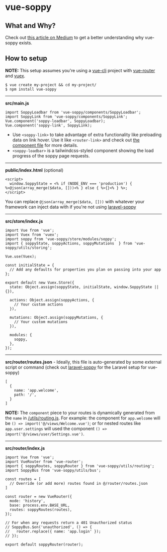 # vue-soppy

## What and Why?
Check out [this article on Medium](https://medium.com/@kevinkirchner/a-ready-to-try-concept-in-response-to-second-guessing-the-modern-web-6946ec4d0598) to get a better understanding why vue-soppy exists.

## How to setup

__NOTE:__ This setup assumes you're using a [vue-cli](https://cli.vuejs.org/) project with [vue-router](https://router.vuejs.org/) and [vuex](https://vuex.vuejs.org/).

```
$ vue create my-project && cd my-project/
$ npm install vue-soppy
```

---

__src/main.js__
```
import SoppyLoadbar from 'vue-soppy/components/SoppyLoadbar';
import SoppyLink from 'vue-soppy/components/SoppyLink';
Vue.component('soppy-loadbar', SoppyLoadbar);
Vue.component('soppy-link', SoppyLink);
```

- Use `<soppy-link>` to take advantage of extra functionality like preloading data on link hover. Use it like `<router-link>` and check out [the component file](https://github.com/truefrontier/vue-soppy/blob/master/components/SoppyLink.vue) for more details.
- `<soppy-loadbar>` is a tailwindcss-styled component showing the load progress of the soppy page requests.

---

__public/index.html__ (optional)
```
<script>
  window.SoppyState = <% if (NODE_ENV === 'production') { %>@json(array_merge($data, []))<% } else { %>{}<% } %>;
</script>
```

You can replace `@json(array_merge($data, []))` with whatever your framework can inject data with if you're not using [laravel-soppy](https://github.com/truefrontier/laravel-soppy)

---

__src/store/index.js__
```
import Vue from 'vue';
import Vuex from 'vuex';
import soppy from 'vue-soppy/store/modules/soppy';
import { soppyState, soppyActions, soppyMutations  } from 'vue-soppy/utils/storing';

Vue.use(Vuex);

const initialState = {
  // Add any defaults for properties you plan on passing into your app
};

export default new Vuex.Store({
  state: Object.assign(soppyState, initialState, window.SoppyState || {}),

  actions: Object.assign(soppyActions, {
    // Your custom actions
  }),

  mutations: Object.assign(soppyMutations, {
    // Your custom mutations
  }),

  modules: {
    soppy,
  },
});
```

---

__src/router/routes.json__ - Ideally, this file is auto-generated by some external script or command (check out [laravel-soppy](https://github.com/truefrontier/laravel-soppy) for the Laravel setup for vue-soppy)
```
[
  {
    name: 'app.welcome',
    path: '/',
  }
]
```

__NOTE:__ The `component` piece to your routes is dynamically generated from the `name` in [/utils/routing.js](https://github.com/truefrontier/vue-soppy/blob/master/utils/routing.js#L5). For example: the component for `app.welcome` will be `() => import('@/views/Welcome.vue')`; or for nested routes like `app.user.settings` will used the component `() => import('@/views/user/Settings.vue')`. 

---

__src/router/index.js__
```
import Vue from 'vue';
import VueRouter from 'vue-router';
import { soppyRoutes, soppyRouter } from 'vue-soppy/utils/routing';
import SoppyBus from 'vue-soppy/utils/bus';

const routes = [
  // Override (or add more) routes found in @/router/routes.json
]

const router = new VueRouter({
  mode: 'history',
  base: process.env.BASE_URL,
  routes: soppyRoutes(routes),
});

// For when any requests return a 401 Unauthorized status
// SoppyBus.$on('unauthorized', () => {
//   router.replace({ name: 'app.login' });
// });

export default soppyRouter(router);
```


